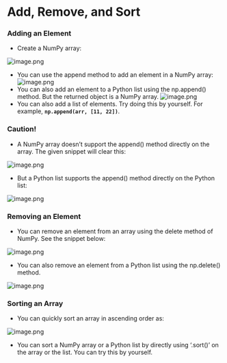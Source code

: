 # Add, Remove, and Sort

### Adding an Element

* Create a NumPy array:

![image.png](https://dphi-live.s3.amazonaws.com/media_uploads/image_2186b550d321487a9909a9ec444a9126.png)
* You can use the append method to add an element in a NumPy array:
![image.png](https://dphi-live.s3.amazonaws.com/media_uploads/image_58bc473d9854431bb9990f69b22de612.png)
* You can also add an element to a Python list using the np.append() method. But the returned object is a NumPy array.
![image.png](https://dphi-live.s3.amazonaws.com/media_uploads/image_18f126fa76aa4e8f91bc3d9227b82740.png)
* You can also add a list of elements. Try doing this by yourself. For example, **`np.append(arr, [11, 22])`**.



### Caution!

* A NumPy array doesn’t support the append() method directly on the array. The given snippet will clear this:

![image.png](https://dphi-live.s3.amazonaws.com/media_uploads/image_e2d929a0a1364f349944d7efa8f1ee30.png)

* But a Python list supports the append() method directly on the Python list:

![image.png](https://dphi-live.s3.amazonaws.com/media_uploads/image_0e9ebedab4af4ec182a00ac030aa1029.png)

### Removing an Element

* You can remove an element from an array using the delete method of NumPy. See the snippet below:

![image.png](https://dphi-live.s3.amazonaws.com/media_uploads/image_1c155f3fc71f4d70b86e909f17d15727.png)

* You can also remove an element from a Python list using the np.delete() method.

![image.png](https://dphi-live.s3.amazonaws.com/media_uploads/image_78e3feebccde4ae8a13524c812d32422.png)

### Sorting an Array

* You can quickly sort an array in ascending order as:

![image.png](https://dphi-live.s3.amazonaws.com/media_uploads/image_774336a540cb48aea69db51322a427b9.png)

* You can sort a NumPy array or a Python list by directly using ‘.sort()’ on the array or the list. You can try this by yourself.